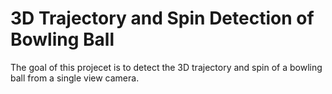 # 3D Trajectory and Spin Detection of Bowling Ball
The goal of this projecet is to detect the 3D trajectory and spin of a bowling ball from a single view camera.
